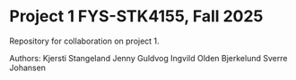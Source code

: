 # Project 1 FYS-STK4155, Fall 2025
Repository for collaboration on project 1.

Authors: 
Kjersti Stangeland
Jenny Guldvog
Ingvild Olden Bjerkelund
Sverre Johansen
